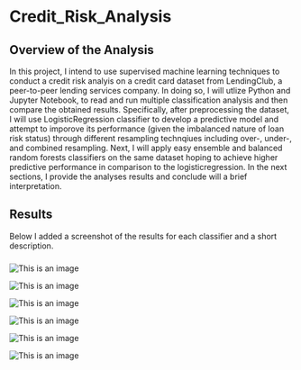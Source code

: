 # Credit_Risk_Analysis

## Overview of the Analysis

In this project, I intend to use supervised machine learning techniques to conduct a credit risk analyis on a credit card dataset from LendingClub, a peer-to-peer lending services company. In doing so, I will utlize Python and Jupyter Notebook, to read and run multiple classification analysis and then compare the obtained results. Specifically, after preprocessing the dataset, I will use LogisticRegression classifier to develop a predictive model and attempt to imporove its performance (given the imbalanced nature of loan risk status) through different resampling technqiues including over-, under-, and combined resampling. Next, I will apply easy ensemble and balanced random forests classifiers on the same dataset hoping to achieve higher predictive performance in comparison to the logisticregression. In the next sections, I provide the analyses results and conclude will a brief interpretation.

## Results

Below I added a screenshot of the results for each classifier and a short description.

###

![This is an image](/NaivOverSampling.png)


![This is an image](/SMOTEOverSampling.png)


![This is an image](/UnderSampling.png)


![This is an image](/CombinedSampling.png)


![This is an image](/RandomForests.png)


![This is an image](/EasyEnsemble.png)
